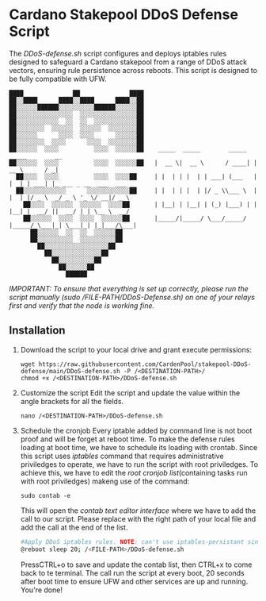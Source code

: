 # Cardano Stakepool DDoS Defense Script
The *DDoS-defense.sh* script configures and deploys iptables rules designed to safeguard a Cardano stakepool from a range of DDoS attack vectors, ensuring rule persistence across reboots. This script is designed to be fully compatible with UFW.
```console
████              ██              ████
██░░████      ████░░████      ████░░██
██░░░░░░██████░░░░░░░░░░██████░░░░░░██
██░░░░░░░░░░░░░░░░  ░░░░░░░░░░░░░░░░██
██░░░░░░░░░░░░  ░░  ░░  ░░░░░░░░░░░░██
██░░░░░░░░  ░░░░░░  ░░░░░░  ░░░░░░░░██
██░░░░░░      ░░░░  ░░░░      ░░░░░░██
██░░░░░░░░  ░░░░      ░░░░  ░░░░░░░░██
██░░░░░░  ░░░░          ░░░░  ░░░░░░██    _____  _____        _____   _____        __                    
██░░░░░░  ░░░░          ░░░░  ░░░░░░██   |  __ \|  __ \      / ____| |  __ \      / _|                   
  ██░░░░  ░░░░          ░░░░  ░░░░██     | |  | | |  | | ___| (___   | |  | | ___| |_ ___ _ __  ___  ___ 
  ██░░░░░░░░░░░░      ░░░░░░░░░░░░██     | |  | | |  | |/ _ \\___ \  | |  | |/ _ \  _/ _ \ '_ \/ __|/ _ \
    ██░░░░  ░░░░░░  ░░░░░░  ░░░░██       | |__| | |__| | (_) |___) | | |__| |  __/ ||  __/ | | \__ \  __/
    ██░░░░░░  ░░░░  ░░░░  ░░░░░░██       |_____/|_____/ \___/_____/  |_____/ \___|_| \___|_| |_|___/\___|
      ██░░░░░░  ░░  ░░  ░░░░░░██      
      ██░░░░░░░░░░  ░░░░░░░░░░██      
        ██░░░░░░░░░░░░░░░░░░██        
          ██░░░░░░░░░░░░░░██          
            ██░░░░░░░░░░██            
              ██░░░░░░██              
                ██████
```
*IMPORTANT: To ensure that everything is set up correctly, please run the script manually (sudo /FILE-PATH/DDoS-Defense.sh) on one of your relays first and verify that the node is working fine.*

## Installation
1) Download the script to your local drive and grant execute permissions:
   ```console
   wget https://raw.githubusercontent.com/CardenPool/stakepool-DDoS-defense/main/DDoS-defense.sh -P /<DESTINATION-PATH>/
   chmod +x /<DESTINATION-PATH>/DDoS-defense.sh
   ```
2) Customize the script 
Edit the script and update the value within the angle brackets <YOUR-VALUE> for all the fields.
   ```console
   nano /<DESTINATION-PATH>/DDoS-defense.sh
   ```
3) Schedule the cronjob
   Every iptable added by command line is not boot proof and will be forget at reboot time. To make the defense rules loading at boot time, we have to schedule its loading with crontab.
   Since this script uses *iptables* command that requires administrative priviledges to operate, we have to run the script with root priviledges. To achieve this, we have to edit the *root cronjob list*(containing tasks run with root priviledges) makeng use of the command:
   ```console
   sudo contab -e
   ```
   This will open the *contab text editor interface* where we have to add the call to our script. Please replace **<FILE-PATH>** with the right path of your local file and add the call at the end of the list.
   ```bash
   #Apply DDoS iptables rules. NOTE: can't use iptables-persistant since we're using UFW (conflict!)
   @reboot sleep 20; /<FILE-PATH>/DDoS-defense.sh
   ```
   PressCTRL+o to save and update the contab list, then CTRL+x to come back to te terminal. The call run the script at every boot, 20 seconds after boot time to ensure UFW and other services are up and running. You're done!
